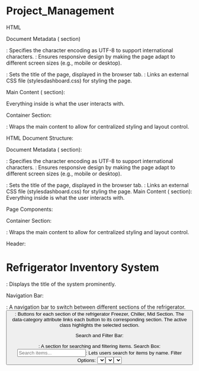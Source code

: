 # Project_Management

HTML

Document Metadata (<head> section)

<meta charset="UTF-8">: Specifies the character encoding as UTF-8 to support international characters.
<meta name="viewport" content="width=device-width, initial-scale=1.0">: Ensures responsive design by making the page adapt to different screen sizes (e.g., mobile or desktop).
<title>Enhanced Refrigerator Inventory System</title>: Sets the title of the page, displayed in the browser tab.
<link rel="stylesheet" href="stylesdashboard.css">: Links an external CSS file (stylesdashboard.css) for styling the page.

Main Content (<body> section):

Everything inside <body> is what the user interacts with.

Container Section:

<div class="container">: Wraps the main content to allow for centralized styling and layout control.

HTML Document Structure:

Document Metadata (<head> section):

<meta charset="UTF-8">: Specifies the character encoding as UTF-8 to support international characters.
<meta name="viewport" content="width=device-width, initial-scale=1.0">: Ensures responsive design by making the page adapt to different screen sizes (e.g., mobile or desktop).
<title>Enhanced Refrigerator Inventory System</title>: Sets the title of the page, displayed in the browser tab.
<link rel="stylesheet" href="stylesdashboard.css">: Links an external CSS file (stylesdashboard.css) for styling the page.
 Main Content (<body> section):
Everything inside <body> is what the user interacts with.

Page Components:

Container Section:
<div class="container">: Wraps the main content to allow for centralized styling and layout control.

Header:

<h1>Refrigerator Inventory System</h1>: Displays the title of the system prominently.

Navigation Bar:

<nav class="category-nav">: A navigation bar to switch between different sections of the refrigerator.
<button class="nav-btn" data-category="...">: Buttons for each section of the refrigerator Freezer, Chiller, Mid Section.
The data-category attribute links each button to its corresponding section.
The active class highlights the selected section.

Search and Filter Bar:

<div class="search-filter-bar">: A section for searching and filtering items.
Search Box:
<input type="text" id="searchInput" placeholder="Search items...">: Lets users search for items by name.
Filter Options:
<select id="sortBy">: Dropdown for sorting items by various attributes like name, expiry date, date added, or quantity.
<select id="filterExpiry">: Dropdown to filter items based on expiry status examples all items, expired, expiring soon.

Stats Dashboard:
<div class="stats-dashboard">: Displays summary information using "stat cards."
Total Items: Displays the total count of items.
Expiring Soon: Highlights the count of items close to their expiry date.
Low Stock: Indicates the count of items with low quantities.
Each card dynamically updates its <p> content via JavaScript IDs like totalItems, expiringSoon, and lowStock.

Add Item Form:
<div class="add-item-section">: A form for adding new items to the inventory.
Form Fields:
<select id="itemCategory">: Dropdown to choose the item's category (Freezer, Chiller, Mid Section).
<input type="text" id="itemName">: Field to input the item's name.
<input type="number" id="itemQuantity">: Field for item quantity.
<input type="number" id="minQuantity">: Field for minimum stock alert.
<input type="date" id="expiryDate">: Field for the item's expiry date.
<textarea id="itemNotes">: Optional field for additional notes about the item.
<input type="file" id="itemImage">: Upload an image of the item.
<div id="imagePreview" class="image-preview">: Placeholder to display a preview of the uploaded image.
Submit Button: <button type="submit">Add Item</button>: Triggers form submission.

Inventory Display Section:
<div class="inventory-container">: Displays items grouped by category.
Category Sections:
<div id="freezer" class="category-section active">: Section for freezer items.
<div id="chiller" class="category-section">: Section for chiller items.
<div id="mid" class="category-section">: Section for mid-section items.
Each section has a <div class="items-grid"> for dynamically displaying items as cards.

Item Details Modal:
<div id="itemModal" class="modal">: A modal popup for viewing item details.
Modal Components:
<div class="modal-content">: The content area of the modal.
<span class="close-modal">&times;</span>: A button to close the modal.
<div id="modalContent"></div>: Placeholder for dynamically loading item details.

Script <script>:

Includes script.js for interactivity, such as form validation and toggling password visibility.